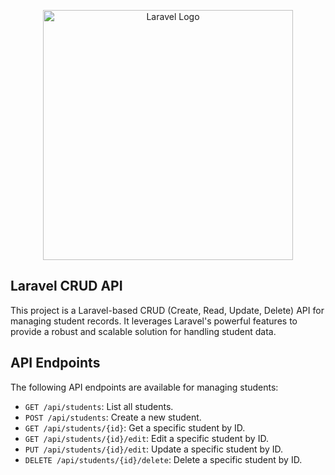 
<p align="center"><a href="https://laravel.com" target="_blank"><img src="https://raw.githubusercontent.com/laravel/art/master/logo-lockup/5%20SVG/2%20CMYK/1%20Full%20Color/laravel-logolockup-cmyk-red.svg" width="400" alt="Laravel Logo"></a></p>

## Laravel CRUD API
This project is a Laravel-based CRUD (Create, Read, Update, Delete) API for managing student records. It leverages Laravel's powerful features to provide a robust and scalable solution for handling student data.


## API Endpoints

The following API endpoints are available for managing students:

- `GET /api/students`: List all students.
- `POST /api/students`: Create a new student.
- `GET /api/students/{id}`: Get a specific student by ID.
- `GET /api/students/{id}/edit`: Edit a specific student by ID.
- `PUT /api/students/{id}/edit`: Update a specific student by ID.
- `DELETE /api/students/{id}/delete`: Delete a specific student by ID.
